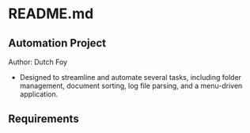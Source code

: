 # README.md

## Automation Project

Author: Dutch Foy

- Designed to streamline and automate several tasks, including folder management, document sorting, log file parsing, and a menu-driven application.

## Requirements
